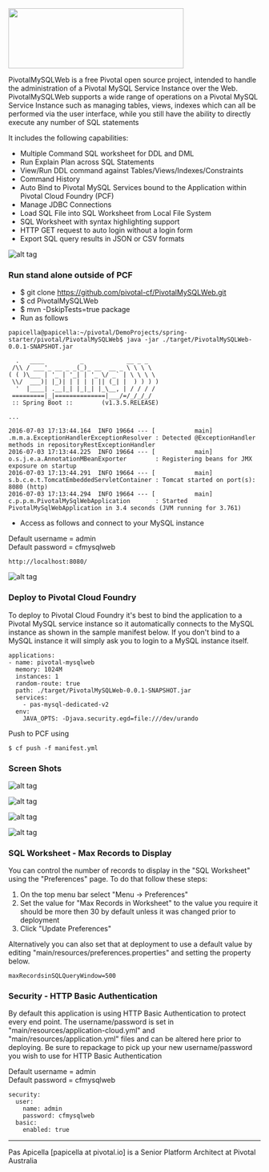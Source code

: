 <img src="https://image.ibb.co/iCvjc5/Pivotal_My_SQLWeb_BLOG.png" height="120" width="350"/>

PivotalMySQLWeb is a free Pivotal open source project, intended to handle the administration of a Pivotal MySQL Service 
Instance over the Web. PivotalMySQLWeb supports a wide range of operations on a Pivotal MySQL Service Instance such as 
managing tables, views, indexes which can all be performed via the user interface, while you still have the ability to 
directly execute any number of SQL statements

It includes the following capabilities:

<ul>
    <li>Multiple Command SQL worksheet for DDL and DML</li>
    <li>Run Explain Plan across SQL Statements</li>
    <li>View/Run DDL command against Tables/Views/Indexes/Constraints</li>
    <li>Command History</li>
    <li>Auto Bind to Pivotal MySQL Services bound to the Application within Pivotal Cloud Foundry (PCF)</li>
    <li>Manage JDBC Connections</li>
    <li>Load SQL File into SQL Worksheet from Local File System</li>
    <li>SQL Worksheet with syntax highlighting support</li>
    <li>HTTP GET request to auto login without a login form</li>
    <li>Export SQL query results in JSON or CSV formats</li>
</ul>

![alt tag](https://image.ibb.co/kxYJLk/piv_mysqlweb1.png)

<h3>Run stand alone outside of PCF</h3>

- $ git clone https://github.com/pivotal-cf/PivotalMySQLWeb.git
- $ cd PivotalMySQLWeb
- $ mvn -DskipTests=true package
- Run as follows

```
papicella@papicella:~/pivotal/DemoProjects/spring-starter/pivotal/PivotalMySQLWeb$ java -jar ./target/PivotalMySQLWeb-0.0.1-SNAPSHOT.jar

  .   ____          _            __ _ _
 /\\ / ___'_ __ _ _(_)_ __  __ _ \ \ \ \
( ( )\___ | '_ | '_| | '_ \/ _` | \ \ \ \
 \\/  ___)| |_)| | | | | || (_| |  ) ) ) )
  '  |____| .__|_| |_|_| |_\__, | / / / /
 =========|_|==============|___/=/_/_/_/
 :: Spring Boot ::        (v1.3.5.RELEASE)

...

2016-07-03 17:13:44.164  INFO 19664 --- [           main] .m.m.a.ExceptionHandlerExceptionResolver : Detected @ExceptionHandler methods in repositoryRestExceptionHandler
2016-07-03 17:13:44.225  INFO 19664 --- [           main] o.s.j.e.a.AnnotationMBeanExporter        : Registering beans for JMX exposure on startup
2016-07-03 17:13:44.291  INFO 19664 --- [           main] s.b.c.e.t.TomcatEmbeddedServletContainer : Tomcat started on port(s): 8080 (http)
2016-07-03 17:13:44.294  INFO 19664 --- [           main] c.p.p.m.PivotalMySqlWebApplication       : Started PivotalMySqlWebApplication in 3.4 seconds (JVM running for 3.761)
```

- Access as follows and connect to your MySQL instance

Default username = admin <br />
Default password = cfmysqlweb

```
http://localhost:8080/
```

![alt tag](https://image.ibb.co/f3SzLk/piv_mysqlweb2.png)

<h3>Deploy to Pivotal Cloud Foundry</h3>

To deploy to Pivotal Cloud Foundry it's best to bind the application to a Pivotal MySQL service instance so it automatically connects
to the MySQL instance as shown in the sample manifest below. If you don't bind to a MySQL instance it will simply ask you to login 
to a MySQL instance itself.

```
applications:
- name: pivotal-mysqlweb
  memory: 1024M
  instances: 1
  random-route: true
  path: ./target/PivotalMySQLWeb-0.0.1-SNAPSHOT.jar
  services:
    - pas-mysql-dedicated-v2
  env:
    JAVA_OPTS: -Djava.security.egd=file:///dev/urando
```

Push to PCF using

```
$ cf push -f manifest.yml
```

<h3>Screen Shots</h3>

![alt tag](https://image.ibb.co/kKG6rF/piv_mysqlweb3.png)

![alt tag](https://image.ibb.co/f9rZdv/piv_mysqlweb4.png)

![alt tag](https://image.ibb.co/bWG0Jv/piv_mysqlweb5.png)

![alt tag](https://image.ibb.co/bBCJ5a/piv_mysqlweb6.png)

<h3>SQL Worksheet - Max Records to Display</h3>

You can control the number of records to display in the "SQL Worksheet" using the "Preferences" page. To do that follow these steps:

1. On the top menu bar select "Menu -> Preferences"
2. Set the value for "Max Records in Worksheet" to the value you require it should be more then 30 by default unless it was changed prior to deployment
3. Click "Update Preferences"

Alternatively you can also set that at deployment to use a default value by editing "main/resources/preferences.properties" and setting the property below.

```
maxRecordsinSQLQueryWindow=500
```

<h3>Security - HTTP Basic Authentication</h3>

By default this application is using HTTP Basic Authentication to protect every end point. The username/password is set in 
"main/resources/application-cloud.yml" and "main/resources/application.yml" files and can be altered here prior to deploying.
Be sure to repackage to pick up your new username/password you wish to use for HTTP Basic Authentication

Default username = admin <br />
Default password = cfmysqlweb

```
security:
  user:
    name: admin
    password: cfmysqlweb
  basic:
    enabled: true
```

<hr />
Pas Apicella [papicella at pivotal.io] is a Senior Platform Architect at Pivotal Australia 
